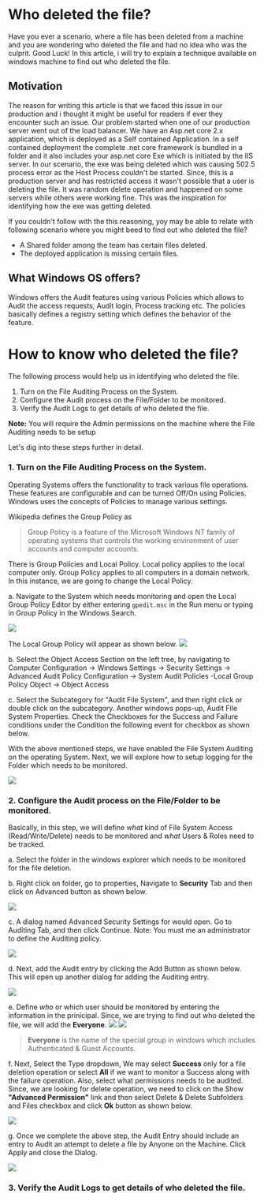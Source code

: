 # Who deleted the file?
Have you ever a scenario, where a file has been deleted from a machine and you are wondering who deleted the file and had no idea who was the culprit. Good Luck! In this article, i will try to explain a technique available on windows machine to find out who deleted the file.

## Motivation
The reason for writing this article is that we faced this issue in our production and i thought it might be useful for readers if ever they encounter such an issue. Our problem started when one of our production server went out of the load balancer. We have an Asp.net core 2.x application, which is deployed as a Self contained Application. In a self contained deployment the complete .net core framework is bundled in a folder and it also includes your asp.net core Exe which is initiated by the IIS server. In our scenario, the exe was being deleted which was causing 502.5 process error as the Host Process couldn't be started. Since, this is a production server and has restricted access it wasn't possible that a user is deleting the file. It was random delete operation and happened on some servers while others were working fine. This was the inspiration for identifying how the exe was getting deleted.

If you couldn't follow with the this reasoning, yoy may be able to relate with following scenario where you might beed to find out who deleted the file?

* A Shared folder among the team has certain files deleted.
* The deployed application is missing certain files.

## What Windows OS offers?
Windows offers the Audit features using various Policies which allows to Audit the access requests, Audit login, Process tracking etc. The policies basically defines a registry setting which defines the behavior of the feature. 

# How to know who deleted the file?
The following process would help us in identifying who deleted the file.
1. Turn on the File Auditing Process on the System.
2. Configure the Audit process on the File/Folder to be monitored.
3. Verify the Audit Logs to get details of who deleted the file.

**Note:** You will require the Admin permissions on the machine where the File Auditing needs to be setup

Let's dig into these steps further in detail.

### 1. Turn on the File Auditing Process on the System.
Operating Systems offers the functionality to track various file operations. These features are configurable and can be turned Off/On using Policies. Windows uses the concepts of Policies to manage various settings.

Wikipedia defines the Group Policy as

> Group Policy is a feature of the Microsoft Windows NT family of operating systems that controls the working environment of user accounts and computer accounts. 


There is Group Policies and Local Policy. Local policy applies to the local computer only. Group Policy applies to all computers in a domain network. In this instance, we are going to change the Local Policy.

a. Navigate to the System which needs monitoring and open the Local Group Policy Editor by either entering `gpedit.msc` in the Run menu or typing in Group Policy in the Windows Search.

![](Images/1OpenGroupPolicy.png)

The Local Group Policy will appear as shown below.
![](Images/2LocalGroupPolicyEditor.png)

b. Select the Object Access Section on the left tree, by navigating to Computer Configuration -> Windows Settings -> Security Settings -> Advanced Audit Policy Configuration -> System Audit Policies -Local Group Policy Object -> Object Access

c. Select the Subcategory for "Audit File System", and then right click or double click on the subcategory. Another windows pops-up, Audit File System Properties. Check the Checkboxes for the Success and Failure conditions under the Condition the following event for checkbox as shown below.

With the above mentioned steps, we have enabled the File System Auditing on the operating System. Next, we will explore how to setup logging for the Folder which needs to be monitored.

![](Images/3AuditFileSystemConfigure.png)


### 2. Configure the Audit process on the File/Folder to be monitored.
Basically, in this step, we will define *what* kind of File System Access (Read/Write/Delete) needs to be monitored and *what* Users & Roles need to be tracked.

a. Select the folder in the windows explorer which needs to be monitored for the file deletion.

b. Right click on folder, go to properties, Navigate to **Security** Tab and then click on Advanced button as shown below.

![](Images/4FolderProperties.png)

c. A dialog named Advanced Security Settings for <YourFolderName> would open. Go to Auditing Tab, and then click Continue. 
Note: You must me an administrator to define the Auditing policy.

![](Images/5FolderAdvancedAuditProperties.png)

d. Next, add the Audit entry by clicking the Add Button as shown below. This will open up another dialog for adding the Auditing entry.

![](Images/6AuditingTab.png)

e. Define *who* or which user should be monitored by entering the information in the prinicipal. Since, we are trying to find out who deleted the file, we will add the **Everyone**. 
![](Images/7AuditingEntry.png)
![](Images/8AddUserEveryone.png)

> **Everyone** is the name of the special group in windows which includes Authenticated & Guest Accounts.

f. Next, Select the Type dropdown, We may select **Success** only for a file deletion operation or select **All** if we want to monitor a Success along with the failure operation. 
Also, select what permissions needs to be audited. Since, we are looking for delete operation, we need to click on the Show **"Advanced Permission"** link and then select Delete & Delete Subfolders and Files checkbox and click **Ok** button as shown below.

![](Images/9DefineAuditPermission.png)

g. Once we complete the above step, the Audit Entry should include an entry to Audit an attempt to delete a file by Anyone on the Machine.
Click Apply and close the Dialog.

![](Images/10FolderConfigurationDefined.png)

### 3. Verify the Audit Logs to get details of who deleted the file.
